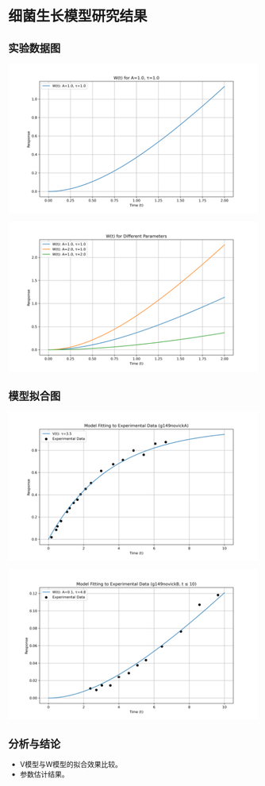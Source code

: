 # 细菌生长模型研究结果

## 实验数据图

![实验数据图](https://github.com/Xianghua-YNU/cp2025-practices-week4-lxx/blob/main/w_model_A1_tau1.png)

![实验数据图](https://github.com/Xianghua-YNU/cp2025-practices-week4-lxx/blob/main/w_model_different_params.png)

## 模型拟合图

![模型拟合图](https://github.com/Xianghua-YNU/cp2025-practices-week4-lxx/blob/main/v_model_fit_g149novickA.png)

![模型拟合图](https://github.com/Xianghua-YNU/cp2025-practices-week4-lxx/blob/main/w_model_fit_g149novickB.png)

## 分析与结论

- V模型与W模型的拟合效果比较。
- 参数估计结果。
